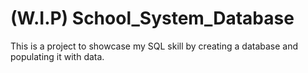 # (W.I.P) School_System_Database
This is a project to showcase my SQL skill by creating a database and populating it with data.
